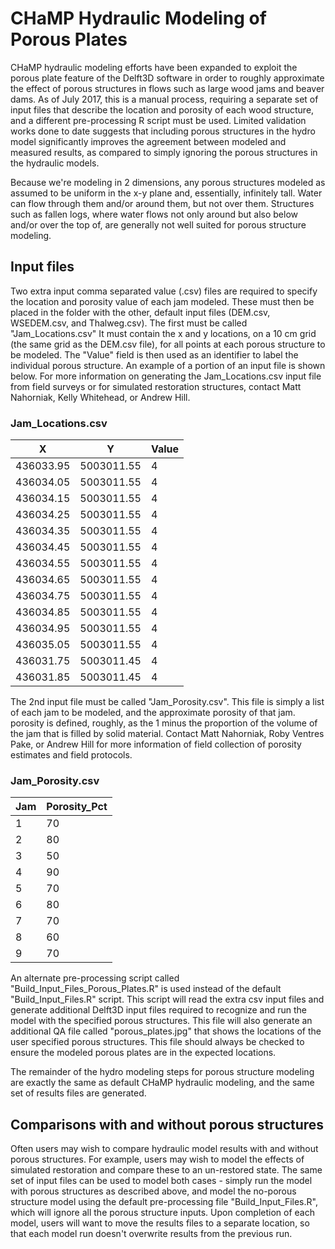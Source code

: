 # CHaMP Hydraulic Modeling of Porous Plates

CHaMP hydraulic modeling efforts have been expanded to exploit the porous plate feature of the Delft3D software in order to roughly approximate the effect of porous structures in flows such as large wood jams and beaver dams.  As of July 2017, this is a manual process, requiring a separate set of input files that describe the location and porosity of each wood structure, and a different pre-processing R script must be used.  Limited validation works done to date suggests that including porous structures in the hydro model significantly improves the agreement between modeled and measured results, as compared to simply ignoring the porous structures in the hydraulic models.

Because we're modeling in 2 dimensions, any porous structures modeled as assumed to be uniform in the x-y plane and, essentially, infinitely tall.  Water can flow through them and/or around them, but not over them.  Structures such as fallen logs, where water flows not only around but also below and/or over the top of, are generally not well suited for porous structure modeling.  



## Input files

Two extra input comma separated value (.csv) files are required to specify the location and porosity value of each jam modeled.  These must then be placed in the folder with the other, default input files (DEM.csv, WSEDEM.csv, and Thalweg.csv).  The first must be called "Jam_Locations.csv"  It must contain the x and y locations, on a 10 cm grid (the same grid as the DEM.csv file), for all points at each porous structure to be modeled.  The "Value" field is then used as an identifier to label the individual porous structure.  An example of a portion of an input file is shown below.  For more information on generating the Jam_Locations.csv input file from field surveys or for simulated restoration structures, contact Matt Nahorniak, Kelly Whitehead, or Andrew Hill.

### Jam_Locations.csv

| X         | Y          | Value |
| --------- | ---------- | ----- |
| 436033.95 | 5003011.55 | 4     |
| 436034.05 | 5003011.55 | 4     |
| 436034.15 | 5003011.55 | 4     |
| 436034.25 | 5003011.55 | 4     |
| 436034.35 | 5003011.55 | 4     |
| 436034.45 | 5003011.55 | 4     |
| 436034.55 | 5003011.55 | 4     |
| 436034.65 | 5003011.55 | 4     |
| 436034.75 | 5003011.55 | 4     |
| 436034.85 | 5003011.55 | 4     |
| 436034.95 | 5003011.55 | 4     |
| 436035.05 | 5003011.55 | 4     |
| 436031.75 | 5003011.45 | 4     |
| 436031.85 | 5003011.45 | 4     |



The 2nd input file must be called "Jam_Porosity.csv".  This file is simply a list of each jam to be modeled, and the approximate porosity of that jam.  porosity is defined, roughly, as the 1 minus the proportion of the volume of the jam that is filled by solid material.  Contact Matt Nahorniak, Roby Ventres Pake, or Andrew Hill for more information of field collection of porosity estimates and field protocols.



### Jam_Porosity.csv

| Jam  | Porosity_Pct |
| ---- | ------------ |
| 1    | 70           |
| 2    | 80           |
| 3    | 50           |
| 4    | 90           |
| 5    | 70           |
| 6    | 80           |
| 7    | 70           |
| 8    | 60           |
| 9    | 70           |



An alternate pre-processing script called "Build_Input_Files_Porous_Plates.R" is used instead of the default "Build_Input_Files.R" script.  This script will read the extra csv input files and generate additional Delft3D input files required to recognize and run the model with the specified porous structures.  This file will also generate an additional QA file called "porous_plates.jpg" that shows the locations of the user specified porous structures.  This file should always be checked to ensure the modeled porous plates are in the expected locations.

The remainder of the hydro modeling steps for porous structure modeling are exactly the same as default CHaMP hydraulic modeling, and the same set of results files are generated. 

## Comparisons with and without porous structures

Often users may wish to compare hydraulic model results with and without porous structures.  For example, users may wish to model the effects of simulated restoration and compare these to an un-restored state.  The same set of input files can be used to model both cases - simply run the model with porous structures as described above, and model the no-porous structure model using the default pre-processing file "Build_Input_Files.R", which will ignore all the porous structure inputs.  Upon completion of each model, users will want to move the results files to a separate location, so that each model run doesn't overwrite results from the previous run.

